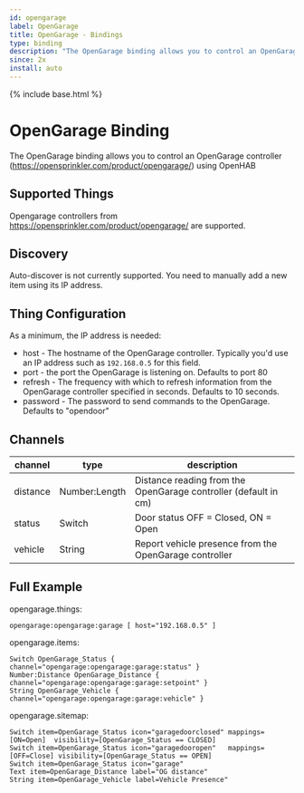 ```yaml
---
id: opengarage
label: OpenGarage
title: OpenGarage - Bindings
type: binding
description: "The OpenGarage binding allows you to control an OpenGarage controller (https://opensprinkler.com/product/opengarage/) using OpenHAB"
since: 2x
install: auto
---
```


<!-- Attention authors: Do not edit directly. Please add your changes to the appropriate source repository -->

{% include base.html %}

# OpenGarage Binding

The OpenGarage binding allows you to control an OpenGarage controller (https://opensprinkler.com/product/opengarage/) using OpenHAB


## Supported Things

Opengarage controllers from https://opensprinkler.com/product/opengarage/ are supported.

## Discovery

Auto-discover is not currently supported. 
You need to manually add a new item using its IP address.

## Thing Configuration

As a minimum, the IP address is needed:
* host - The hostname of the OpenGarage controller. Typically you'd use an IP address such as `192.168.0.5` for this field.
* port - the port the OpenGarage is listening on. Defaults to port 80
* refresh - The frequency with which to refresh information from the OpenGarage controller specified in seconds. Defaults to 10 seconds.
* password - The password to send commands to the OpenGarage. Defaults to "opendoor"


## Channels

| channel  | type   | description                                            |
|----------|--------|--------------------------------------------------------|
| distance | Number:Length | Distance reading from the OpenGarage controller (default in cm)       |
| status   | Switch | Door status OFF = Closed, ON = Open                    |
| vehicle  | String | Report vehicle presence from the OpenGarage controller |

## Full Example

opengarage.things:

```
opengarage:opengarage:garage [ host="192.168.0.5" ]
```

opengarage.items:

```
Switch OpenGarage_Status { channel="opengarage:opengarage:garage:status" }
Number:Distance OpenGarage_Distance { channel="opengarage:opengarage:garage:setpoint" }
String OpenGarage_Vehicle { channel="opengarage:opengarage:garage:vehicle" }
```

opengarage.sitemap:

```
Switch item=OpenGarage_Status icon="garagedoorclosed" mappings=[ON=Open]  visibility=[OpenGarage_Status == CLOSED]
Switch item=OpenGarage_Status icon="garagedooropen"   mappings=[OFF=Close] visibility=[OpenGarage_Status == OPEN]
Switch item=OpenGarage_Status icon="garage" 
Text item=OpenGarage_Distance label="OG distance"
String item=OpenGarage_Vehicle label=Vehicle Presence"
```


